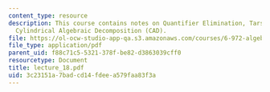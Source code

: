 ```yaml
---
content_type: resource
description: This course contains notes on Quantifier Elimination, Tarski-Seidenberg,
  Cylindrical Algebraic Decomposition (CAD).
file: https://ol-ocw-studio-app-qa.s3.amazonaws.com/courses/6-972-algebraic-techniques-and-semidefinite-optimization-spring-2006/3c23151a7badcd14fdeea579faa83f3a_lecture_18.pdf
file_type: application/pdf
parent_uid: f88c71c5-5321-378f-be82-d3863039cff0
resourcetype: Document
title: lecture_18.pdf
uid: 3c23151a-7bad-cd14-fdee-a579faa83f3a
---
```

